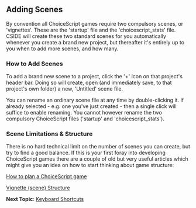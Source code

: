 ## Adding Scenes

By convention all ChoiceScript games require two compulsory scenes, or 'vignettes'. These are the 'startup' file and the 'choicescript_stats' file. CSIDE will create these two standard scenes for you automatically whenever you create a brand new project, but thereafter it's entirely up to you when to add more scenes, and how many.


### How to Add Scenes

To add a brand new scene to a project, click the '+' icon  on that project's header bar. Doing so will create, open (and immediately save, to that project's own folder) a new, 'Untitled' scene file.

You can rename an ordinary scene file at any time by double-clicking it. If already selected - e.g. one you've just created - then a single click will suffice to enable renaming. You cannot however rename the two compulsory ChoiceScript files ('startup' and 'choicescript_stats').


### Scene Limitations & Structure

There is no hard technical limit on the number of scenes you can create, but try to find a good balance. If this is your first foray into developing ChoiceScript games there are a couple of old but very useful articles which might give you an idea on how to start thinking about game structure: 

[How to plan a ChoiceScript game](https://www.choiceofgames.com/2010/05/planning-a-choicescript-game/)

[Vignette (scene) Structure](https://www.choiceofgames.com/2010/01/vignette-structure-as-a-means-of-controlling-branching/)


**Next Topic**: [Keyboard Shortcuts](topics/keyboard-shortcuts.md "Keyboard Shortcuts")
